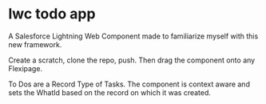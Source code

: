 # lwc todo app

A Salesforce Lightning Web Component made to familiarize myself with this new framework.

Create a scratch, clone the repo, push. Then drag the component onto any Flexipage. 

To Dos are a Record Type of Tasks. The component is context aware and sets the WhatId based on the record on which it 
was created.
